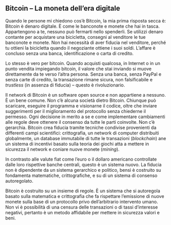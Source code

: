 ## Bitcoin – La moneta dell’era digitale

Quando le persone mi chiedono cos’è Bitcoin, la mia prima risposta secca è: Bitcoin è denaro digitale. È come le banconote e monete che hai in tasca. Appartengono a te, nessuno può fermarti nello spenderli. Se utilizzi denaro contante per acquistare una bicicletta, consegni al venditore le tue banconote e monete. Non hai necessità di aver fiducia nel venditore, perché tu ottieni la bicicletta quando il negoziante ottiene i suoi soldi. L’affare è concluso senza una banca, identificazione o carta di credito.

Lo stesso è vero per bitcoin. Quando acquisti qualcosa, in Internet o in un punto vendita impiegando bitcoin, il valore che stai inviando si muove direttamente da te verso l’altra persona. Senza una banca, senza PayPal e senza carte di credito, la transazione rimane sicura, non falsificabile e _trustless_ (in assenza di fiducia) – questo è rivoluzionario.

Il network di Bitcoin è un software open source e non appartiene a nessuno. È un bene comune. Non c’è alcuna società dietro Bitcoin. Chiunque può scaricare, eseguire il programma e visionarne il codice, oltre che inviare suggerimenti per il miglioramento del protocollo senza chiederne il permesso. Ogni decisione in merito a se e come implementare cambiamenti alle regole deve ottenere il consenso da tutte le parti coinvolte. Non c’è gerarchia. Bitcoin crea fiducia tramite tecniche condivise provenienti da differenti campi scientifici: crittografia, un network di computer distribuiti globalmente, un database immutabile di tutte le transazioni  (_blockchain_) ane un sistema di incentivi basato sulla teoria dei giochi atta a mettere in sicurezza il network e coniare nuove monete (_mining_).

In contrasto alle valute fiat come l’euro o il dollaro americano controllate dalle loro rispettive banche centrali, questo è un sistema nuovo. La fiducia non è dipendente da un sistema gerarchico e politico, bensì è costruito su fondamenta matematiche, crittografiche, e su di un sistema di consenso autoregolato. 

Bitcoin è costruito su un insieme di regole. È un sistema che si autoregola basato sulla matematica e crittografia che fa rispettare l’emissione di nuove monete sulla base di un protocollo privo dell’arbitrario intervento umano. Non vi è possibilità di una censura delle transazioni o di tassi d’interesse negativi, pertanto è un metodo affidabile per mettere in sicurezza valori e beni. 


